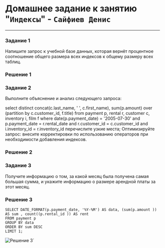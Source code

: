 # Домашнее задание к занятию "`Индексы`" - `Сайфиев Денис`
---

### Задание 1

Напишите запрос к учебной базе данных, которая вернёт процентное соотношение общего размера всех индексов к общему размеру всех таблиц.


### Решение 1



### Задание 2

Выполните объяснение и анализ следующего запроса:

select distinct concat(c.last_name, ' ', c.first_name), sum(p.amount) over (partition by c.customer_id, f.title)
from payment p, rental r, customer c, inventory i, film f
where date(p.payment_date) = '2005-07-30' and p.payment_date = r.rental_date and r.customer_id = c.customer_id and i.inventory_id = r.inventory_id
перечислите узкие места;
Оптимизируйте запрос: внесите корректировки по использованию операторов при необходимости добавления индексов.

### Решение 2



### Задание 3
Получите информацию о том, за какой месяц была получена самая большая сумма, и укажите информацию о размере арендной платы за этот месяц.

### Решение 3

```
SELECT DATE_FORMAT(p.payment_date, '%Y-%M') AS data, (sum(p.amount )) AS sum , count((p.rental_id )) AS rent
FROM payment p 
GROUP BY data 
ORDER BY sum DESC
LIMIT 1;
```
![Решение 3](https://github.com/DenioSa/SQL-2/blob/4e9d7edd198aba221ad3c0c354ec4298c7c39e29/img/3.bmp)`

